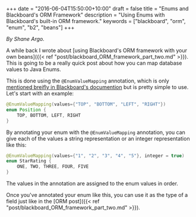 +++
date = "2016-06-04T15:50:00+10:00"
draft = false
title = "Enums and Blackboard's ORM Framework"
description = "Using Enums with Blackboard's built-in ORM framework."
keywords = ["blackboard", "orm", "enum", "b2", "beans"]
+++

*By Shane Argo.*

A while back I wrote about [using Blackboard's ORM framework with your own beans]({{< ref "post/blackboard_ORM_framework_part_two.md" >}}). This is going to be a really quick post about how you can map database values to Java Enums.

This is done using the `@EnumValueMapping` annotation, which is only [mentioned breifly in Blackboard's documention](https://en-us.help.blackboard.com/Learn/9.1_2014_04/Administrator/080_Developer_Resources/020_Develop/Developer's_Guides/Date_Management_Developer's_Guide) but is pretty simple to use. Let's start with an example:

```java
@EnumValueMapping(values={"TOP", "BOTTOM", "LEFT", "RIGHT"})
enum Position {
    TOP, BOTTOM, LEFT, RIGHT
}
```

By annotating your enum with the `@EnumValueMapping` annotation, you can give each of the values a string representation or an integer representation like this:

```java
@EnumValueMapping(values={"1", "2", "3", "4", "5"}, integer = true)
enum StarRating {
    ONE, TWO, THREE, FOUR, FIVE
}
```

The values in the annotation are assigned to the enum values in order.

Once you've annotated your enum like this, you can use it as the type of a field just like in the [ORM post]({{< ref "post/blackboard_ORM_framework_part_two.md" >}}).